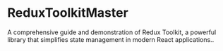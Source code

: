 # ReduxToolkitMaster
 A comprehensive guide and demonstration of Redux Toolkit, a powerful library that simplifies state management in modern React applications..
